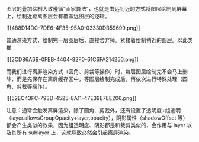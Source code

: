 图层的叠加绘制大致遵循“画家算法”，也就是由远到近的方式将图层绘制到屏幕上，绘制近距离图层会有覆盖远图层的逻辑。

![[488D14DC-7DE6-4F35-95A0-03330DB59699.png]]

普通渲染方式，绘制完一层图层后，直接舍弃掉。紧接着绘制稍近的图层。以此类推：

![[2CD86A6B-0FEB-4404-82F0-61C6FA214250.png]]

而我们进行离屏渲染方式（圆角、剪裁等操作）时，每层图层绘制完不会马上删除，而是先保存在离屏缓存区中，等图层绘制完成后，再依次进行特殊处理（圆角、剪裁等操作）。  

![[52EC43FC-793D-4525-8A11-47E39E7EE206.png]]

注意：通常会触发离屏渲染，除了圆角、剪裁外，还有设置了透明度+组透明（layer.allowsGroupOpacity+layer.opacity），阴影属性（shadowOffset 等）都会产生类似的效果，因为组透明度、阴影都是和裁剪类似的，会作用与 layer 以及其所有 sublayer 上，这就导致必然会引起离屏渲染。
